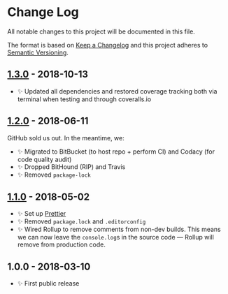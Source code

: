 # Change Log

All notable changes to this project will be documented in this file.

The format is based on [Keep a Changelog](http://keepachangelog.com/)
and this project adheres to [Semantic Versioning](http://semver.org/).

## [1.3.0] - 2018-10-13

- ✨ Updated all dependencies and restored coverage tracking both via terminal when testing and through coveralls.io

## [1.2.0] - 2018-06-11

GitHub sold us out. In the meantime, we:

- ✨ Migrated to BitBucket (to host repo + perform CI) and Codacy (for code quality audit)
- ✨ Dropped BitHound (RIP) and Travis
- ✨ Removed `package-lock`

## [1.1.0] - 2018-05-02

- ✨ Set up [Prettier](https://prettier.io)
- ✨ Removed `package.lock` and `.editorconfig`
- ✨ Wired Rollup to remove comments from non-dev builds. This means we can now leave the `console.log`s in the source code — Rollup will remove from production code.

## 1.0.0 - 2018-03-10

- ✨ First public release

[1.3.0]: https://bitbucket.org/codsen/ast-loose-compare/branches/compare/v1.3.0%0Dv1.2.2#diff
[1.2.0]: https://bitbucket.org/codsen/ast-loose-compare/branches/compare/v1.2.0%0Dv1.1.1#diff
[1.1.0]: https://bitbucket.org/codsen/ast-loose-compare/branches/compare/v1.1.0%0Dv1.0.0#diff
